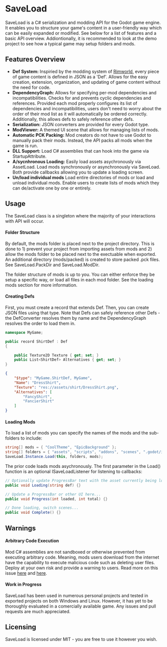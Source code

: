 # SaveLoad

SaveLoad is a C# serialization and modding API for the Godot game engine. It enables you to structure your game's content in a user-friendly way which can be easily expanded or modified. See below for a list of features and a basic API overview. Addiontionally, it is recommended to look at the demo project to see how a typical game may setup folders and mods.

## Features Overview

- **Def System:** Inspiried by the modding system of [Rimworld](https://rimworldgame.com/), every piece of game content is defined in JSON as a 'Def'. Allows for the easy creation, extension, organization, and updating of game content without the need for code.
- **DependencyGraph:** Allows for specifying per-mod dependencies and incompatibilities. Checks for and prevents cyclic dependencies and references. Provided each mod properly configures its list of dependencies and incompatibilities, users don't need to worry about the order of their mod list as it will automatically be ordered correctly. Additionally, this allows defs to safely reference other defs.
- **Serialization:** JSON converters are provided for every Godot type.
- **ModViewer:** A themed UI scene that allows for managing lists of mods.
- **Automatic PCK Packing:** Mod creators do not have to use Godot to manually pack their mods. Instead, the API packs all mods when the game is run.
- **DLL Support:** Load C# assemblies that can hook into the game via StartupAttribute.
- **A/sycnhronous Loading:** Easily load assets asychronously via AssetLoad. Load mods synchronously or asynchronously via SaveLoad. Both provide callbacks allowing you to update a loading screen.
- **Un/load individual mods** Load entire directories of mods or load and unload individual mods. Enable users to create lists of mods which they can de/activate one by one or entirely.

## Usage

The SaveLoad class is a singleton where the majority of your interactions with API will occur.

#### Folder Structure

By default, the mods folder is placed next to the project directory. This is done to 1) prevent your project from importing assets from mods and 2) allow the mods folder to be placed next to the exectuable when exported. An additional directory (mods/packed) is created to store packed .pck files. See SaveLoad.PackDir and SaveLoad.ModDir.

The folder structure of mods is up to you. You can either enforce they be setup a specific way, or load all files in each mod folder. See the loading mods section for more information.

#### Creating Defs

First, you must create a record that extends Def. Then, you can create JSON files using that type. Note that Defs can safely reference other Defs - the DefConverter resolves them by name and the DependencyGraph resolves the order to load them in.
```C#
namespace MyGame;

public record ShirtDef : Def
{

    public Texture2D Texture { get; set; }
    public List<ShirtDef> Alternatives { get; set; } 
}
```
```JSON
{
	"$type": "MyGame.ShirtDef, MyGame",
	"Name": "DressShirt",
    "Texture": "res://assets/shirt/DressShirt.png",
	"Alternatives": [
		"FancyShirt",
        "FancierShirt"
	]
}
```

#### Loading Mods
To load a list of mods you can specify the names of the mods and the sub-folders to include:
```C#
string[] mods = { "CoolTheme", "EpicBackground" };
string[] folders = { "assets", "scripts", "addons", "scenes", ".godot/imported" };
SaveLoad.Instance.Load(this, folders, mods);
```

The prior code loads mods asychronously. The first parameter in the Load() function is an optional ISaveLoadListener for listening to callbacks:
```C#
// Optionally update ProgressBar text with the asset currently being loaded...
public void Loading(string def) {}    

// Update a ProgressBar or other UI here...
public void Progress(int loaded, int total) {}

// Done loading, switch scenes...
public void Complete() {}
```

## Warnings

#### Arbitrary Code Execution
Mod C# assemblies are not sandboxed or otherwise prevented from executing arbitrary code. Meaning, mods users download from the internet have the capability to execute malicious code such as deleting user files. Deploy at your own risk and provide a warning to users. Read more on this issue [here](https://github.com/godotengine/godot/issues/7753) and [here](https://github.com/godotengine/godot-proposals/issues/5010).

#### Work in Progress
SaveLoad has been used in numerous personal projects and tested in exported projects on both Windows and Linux. However, it has yet to be thoroughly evaluated in a comercially available game. Any issues and pull requests are much appreciated.

## Licensing
SaveLoad is licensed under MIT - you are free to use it however you wish.
